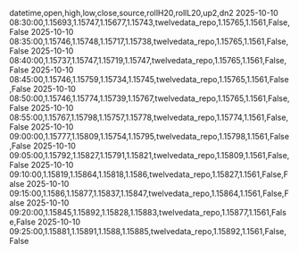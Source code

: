 datetime,open,high,low,close,source,rollH20,rollL20,up2,dn2
2025-10-10 08:30:00,1.15693,1.15747,1.15677,1.15743,twelvedata_repo,1.15765,1.1561,False,False
2025-10-10 08:35:00,1.15746,1.15748,1.15717,1.15738,twelvedata_repo,1.15765,1.1561,False,False
2025-10-10 08:40:00,1.15737,1.15747,1.15719,1.15747,twelvedata_repo,1.15765,1.1561,False,False
2025-10-10 08:45:00,1.15746,1.15759,1.15734,1.15745,twelvedata_repo,1.15765,1.1561,False,False
2025-10-10 08:50:00,1.15746,1.15774,1.15739,1.15767,twelvedata_repo,1.15765,1.1561,False,False
2025-10-10 08:55:00,1.15767,1.15798,1.15757,1.15778,twelvedata_repo,1.15774,1.1561,False,False
2025-10-10 09:00:00,1.15777,1.15809,1.15754,1.15795,twelvedata_repo,1.15798,1.1561,False,False
2025-10-10 09:05:00,1.15792,1.15827,1.15791,1.15821,twelvedata_repo,1.15809,1.1561,False,False
2025-10-10 09:10:00,1.15819,1.15864,1.15818,1.1586,twelvedata_repo,1.15827,1.1561,False,False
2025-10-10 09:15:00,1.1586,1.15877,1.15837,1.15847,twelvedata_repo,1.15864,1.1561,False,False
2025-10-10 09:20:00,1.15845,1.15892,1.15828,1.15883,twelvedata_repo,1.15877,1.1561,False,False
2025-10-10 09:25:00,1.15881,1.15891,1.1588,1.15885,twelvedata_repo,1.15892,1.1561,False,False
